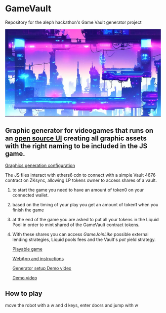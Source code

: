 # GameVault
Repository for the aleph hackathon's Game Vault generator project

![game vault](
img/backgroundLevel3.png)

## Graphic generator for videogames that runs on an [open source UI](https://www.comfy.org/) creating all graphic assets with the right naming to be included in the JS game.
[Graphics generation configuration](https://github.com/jilt/GameVault/blob/main/Graph-generator.json)

The JS files interact with ethers6 cdn to connect with a simple Vault 4676 contract on ZKsync, allowing LP tokens owner to access shares of a vault.

1) to start the game you need to have an amount of token0 on your connected wallet.
2) based on the timing of your play you get an amount of token1 when you finish the game
3) at the end of the game you are asked to put all your tokens in the Liquid Pool in order to mint shared of the GameVault contract tokens.
4) With these shares you can access *GameJoinLike* possible external lending strategies, Liquid pools fees and the Vault's *pot* yield strategy.

   [Playable game](https://jilt.github.io/GameVault/)

   [WebApp and instructions](https://www.seaart.ai/workFlowAppDetail/cvfvn2te878c73f6e09g?u_code=PILFOELI)

   [Generator setup Demo video](https://drive.google.com/file/d/1L75W9rvduy3-wXnP62Nncd3jLobutjwK/view?usp=sharing)
   
   [Demo video](https://drive.google.com/file/d/1CeDLd0Ag3nnjEpxKEV_IlkmIEXeDpVmY/view?usp=sharing)

## How to play
move the robot with a w and d keys, enter doors and jump with w
